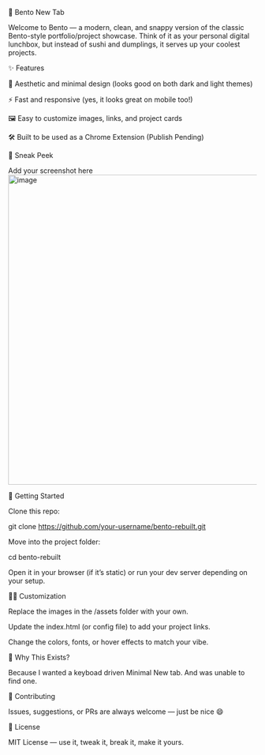 🍱 Bento New Tab

Welcome to Bento — a modern, clean, and snappy version of the classic Bento-style portfolio/project showcase. Think of it as your personal digital lunchbox, but instead of sushi and dumplings, it serves up your coolest projects.

✨ Features

🎨 Aesthetic and minimal design (looks good on both dark and light themes)

⚡ Fast and responsive (yes, it looks great on mobile too!)

🖼️ Easy to customize images, links, and project cards

🛠️ Built to be used as a Chrome Extension (Publish Pending)

📸 Sneak Peek

Add your screenshot here
<img width="1165" height="628" alt="image" src="https://github.com/user-attachments/assets/3ecd9b5d-20ce-4484-b536-a96db93b1a4b" />


🚀 Getting Started

Clone this repo:

git clone https://github.com/your-username/bento-rebuilt.git


Move into the project folder:

cd bento-rebuilt


Open it in your browser (if it’s static) or run your dev server depending on your setup.

🧑‍💻 Customization

Replace the images in the /assets folder with your own.

Update the index.html (or config file) to add your project links.

Change the colors, fonts, or hover effects to match your vibe.

🎉 Why This Exists?

Because I wanted a keyboad driven Minimal New tab. And was unable to find one.

🤝 Contributing

Issues, suggestions, or PRs are always welcome — just be nice 😄

📜 License

MIT License — use it, tweak it, break it, make it yours.
